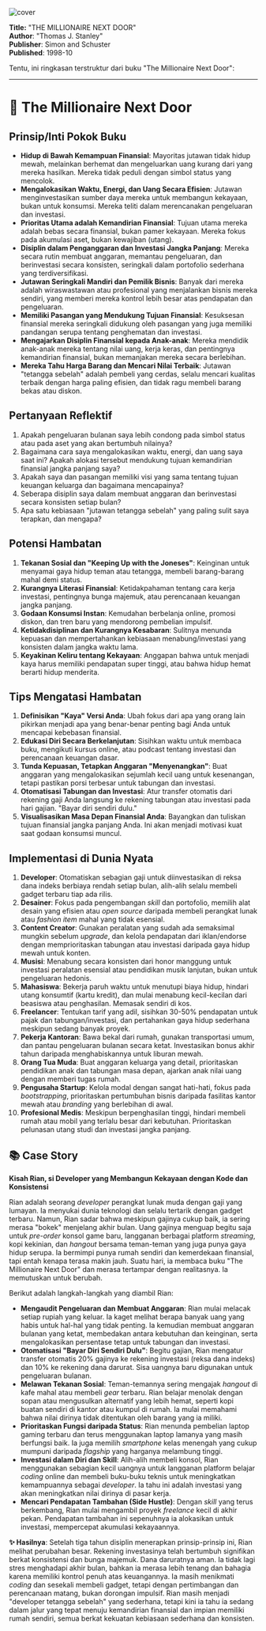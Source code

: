 
![cover](https://books.google.com/books/content?id=ldpaww5kkmoC&printsec=frontcover&img=1&zoom=1&edge=curl&source=gbs_api)



**Title:** "THE MILLIONAIRE NEXT DOOR"  
**Author**: "Thomas J. Stanley"  
**Publisher**: Simon and Schuster  
**Published**: 1998-10  

Tentu, ini ringkasan terstruktur dari buku "The Millionaire Next Door":

---

# 📖 The Millionaire Next Door

## Prinsip/Inti Pokok Buku
-   **Hidup di Bawah Kemampuan Finansial**: Mayoritas jutawan tidak hidup mewah, melainkan berhemat dan mengeluarkan uang kurang dari yang mereka hasilkan. Mereka tidak peduli dengan simbol status yang mencolok.
-   **Mengalokasikan Waktu, Energi, dan Uang Secara Efisien**: Jutawan menginvestasikan sumber daya mereka untuk membangun kekayaan, bukan untuk konsumsi. Mereka teliti dalam merencanakan pengeluaran dan investasi.
-   **Prioritas Utama adalah Kemandirian Finansial**: Tujuan utama mereka adalah bebas secara finansial, bukan pamer kekayaan. Mereka fokus pada akumulasi aset, bukan kewajiban (utang).
-   **Disiplin dalam Penganggaran dan Investasi Jangka Panjang**: Mereka secara rutin membuat anggaran, memantau pengeluaran, dan berinvestasi secara konsisten, seringkali dalam portofolio sederhana yang terdiversifikasi.
-   **Jutawan Seringkali Mandiri dan Pemilik Bisnis**: Banyak dari mereka adalah wiraswastawan atau profesional yang menjalankan bisnis mereka sendiri, yang memberi mereka kontrol lebih besar atas pendapatan dan pengeluaran.
-   **Memiliki Pasangan yang Mendukung Tujuan Finansial**: Kesuksesan finansial mereka seringkali didukung oleh pasangan yang juga memiliki pandangan serupa tentang penghematan dan investasi.
-   **Mengajarkan Disiplin Finansial kepada Anak-anak**: Mereka mendidik anak-anak mereka tentang nilai uang, kerja keras, dan pentingnya kemandirian finansial, bukan memanjakan mereka secara berlebihan.
-   **Mereka Tahu Harga Barang dan Mencari Nilai Terbaik**: Jutawan "tetangga sebelah" adalah pembeli yang cerdas, selalu mencari kualitas terbaik dengan harga paling efisien, dan tidak ragu membeli barang bekas atau diskon.

## Pertanyaan Reflektif
1.  Apakah pengeluaran bulanan saya lebih condong pada simbol status atau pada aset yang akan bertumbuh nilainya?
2.  Bagaimana cara saya mengalokasikan waktu, energi, dan uang saya saat ini? Apakah alokasi tersebut mendukung tujuan kemandirian finansial jangka panjang saya?
3.  Apakah saya dan pasangan memiliki visi yang sama tentang tujuan keuangan keluarga dan bagaimana mencapainya?
4.  Seberapa disiplin saya dalam membuat anggaran dan berinvestasi secara konsisten setiap bulan?
5.  Apa satu kebiasaan "jutawan tetangga sebelah" yang paling sulit saya terapkan, dan mengapa?

## Potensi Hambatan
1.  **Tekanan Sosial dan "Keeping Up with the Joneses"**: Keinginan untuk menyamai gaya hidup teman atau tetangga, membeli barang-barang mahal demi status.
2.  **Kurangnya Literasi Finansial**: Ketidakpahaman tentang cara kerja investasi, pentingnya bunga majemuk, atau perencanaan keuangan jangka panjang.
3.  **Godaan Konsumsi Instan**: Kemudahan berbelanja online, promosi diskon, dan tren baru yang mendorong pembelian impulsif.
4.  **Ketidakdisiplinan dan Kurangnya Kesabaran**: Sulitnya menunda kepuasan dan mempertahankan kebiasaan menabung/investasi yang konsisten dalam jangka waktu lama.
5.  **Keyakinan Keliru tentang Kekayaan**: Anggapan bahwa untuk menjadi kaya harus memiliki pendapatan super tinggi, atau bahwa hidup hemat berarti hidup menderita.

## Tips Mengatasi Hambatan
1.  **Definisikan "Kaya" Versi Anda**: Ubah fokus dari apa yang orang lain pikirkan menjadi apa yang benar-benar penting bagi Anda untuk mencapai kebebasan finansial.
2.  **Edukasi Diri Secara Berkelanjutan**: Sisihkan waktu untuk membaca buku, mengikuti kursus online, atau podcast tentang investasi dan perencanaan keuangan dasar.
3.  **Tunda Kepuasan, Tetapkan Anggaran "Menyenangkan"**: Buat anggaran yang mengalokasikan sejumlah kecil uang untuk kesenangan, tetapi pastikan porsi terbesar untuk tabungan dan investasi.
4.  **Otomatisasi Tabungan dan Investasi**: Atur transfer otomatis dari rekening gaji Anda langsung ke rekening tabungan atau investasi pada hari gajian. "Bayar diri sendiri dulu."
5.  **Visualisasikan Masa Depan Finansial Anda**: Bayangkan dan tuliskan tujuan finansial jangka panjang Anda. Ini akan menjadi motivasi kuat saat godaan konsumsi muncul.

## Implementasi di Dunia Nyata
1.  **Developer**: Otomatiskan sebagian gaji untuk diinvestasikan di reksa dana indeks berbiaya rendah setiap bulan, alih-alih selalu membeli gadget terbaru tiap ada rilis.
2.  **Desainer**: Fokus pada pengembangan *skill* dan portofolio, memilih alat desain yang efisien atau *open source* daripada membeli perangkat lunak atau *fashion item* mahal yang tidak esensial.
3.  **Content Creator**: Gunakan peralatan yang sudah ada semaksimal mungkin sebelum *upgrade*, dan kelola pendapatan dari iklan/endorse dengan memprioritaskan tabungan atau investasi daripada gaya hidup mewah untuk konten.
4.  **Musisi**: Menabung secara konsisten dari honor manggung untuk investasi peralatan esensial atau pendidikan musik lanjutan, bukan untuk pengeluaran hedonis.
5.  **Mahasiswa**: Bekerja paruh waktu untuk menutupi biaya hidup, hindari utang konsumtif (kartu kredit), dan mulai menabung kecil-kecilan dari beasiswa atau penghasilan. Memasak sendiri di kos.
6.  **Freelancer**: Tentukan tarif yang adil, sisihkan 30-50% pendapatan untuk pajak dan tabungan/investasi, dan pertahankan gaya hidup sederhana meskipun sedang banyak proyek.
7.  **Pekerja Kantoran**: Bawa bekal dari rumah, gunakan transportasi umum, dan pantau pengeluaran bulanan secara ketat. Investasikan bonus akhir tahun daripada menghabiskannya untuk liburan mewah.
8.  **Orang Tua Muda**: Buat anggaran keluarga yang detail, prioritaskan pendidikan anak dan tabungan masa depan, ajarkan anak nilai uang dengan memberi tugas rumah.
9.  **Pengusaha Startup**: Kelola modal dengan sangat hati-hati, fokus pada *bootstrapping*, prioritaskan pertumbuhan bisnis daripada fasilitas kantor mewah atau *branding* yang berlebihan di awal.
10. **Profesional Medis**: Meskipun berpenghasilan tinggi, hindari membeli rumah atau mobil yang terlalu besar dari kebutuhan. Prioritaskan pelunasan utang studi dan investasi jangka panjang.

## 📚 Case Story

**Kisah Rian, si Developer yang Membangun Kekayaan dengan Kode dan Konsistensi**

Rian adalah seorang *developer* perangkat lunak muda dengan gaji yang lumayan. Ia menyukai dunia teknologi dan selalu tertarik dengan gadget terbaru. Namun, Rian sadar bahwa meskipun gajinya cukup baik, ia sering merasa "bokek" menjelang akhir bulan. Uang gajinya menguap begitu saja untuk *pre-order* konsol game baru, langganan berbagai platform *streaming*, kopi kekinian, dan *hangout* bersama teman-teman yang juga punya gaya hidup serupa. Ia bermimpi punya rumah sendiri dan kemerdekaan finansial, tapi entah kenapa terasa makin jauh. Suatu hari, ia membaca buku "The Millionaire Next Door" dan merasa tertampar dengan realitasnya. Ia memutuskan untuk berubah.

Berikut adalah langkah-langkah yang diambil Rian:

*   **Mengaudit Pengeluaran dan Membuat Anggaran**: Rian mulai melacak setiap rupiah yang keluar. Ia kaget melihat berapa banyak uang yang habis untuk hal-hal yang tidak penting. Ia kemudian membuat anggaran bulanan yang ketat, membedakan antara kebutuhan dan keinginan, serta mengalokasikan persentase tetap untuk tabungan dan investasi.
*   **Otomatisasi "Bayar Diri Sendiri Dulu"**: Begitu gajian, Rian mengatur transfer otomatis 20% gajinya ke rekening investasi (reksa dana indeks) dan 10% ke rekening dana darurat. Sisa uangnya baru digunakan untuk pengeluaran bulanan.
*   **Melawan Tekanan Sosial**: Teman-temannya sering mengajak *hangout* di kafe mahal atau membeli *gear* terbaru. Rian belajar menolak dengan sopan atau mengusulkan alternatif yang lebih hemat, seperti kopi buatan sendiri di kantor atau kumpul di rumah. Ia mulai memahami bahwa nilai dirinya tidak ditentukan oleh barang yang ia miliki.
*   **Prioritaskan Fungsi daripada Status**: Rian menunda pembelian laptop gaming terbaru dan terus menggunakan laptop lamanya yang masih berfungsi baik. Ia juga memilih *smartphone* kelas menengah yang cukup mumpuni daripada *flagship* yang harganya melambung tinggi.
*   **Investasi dalam Diri dan Skill**: Alih-alih membeli konsol, Rian menggunakan sebagian kecil uangnya untuk langganan platform belajar *coding* online dan membeli buku-buku teknis untuk meningkatkan kemampuannya sebagai *developer*. Ia tahu ini adalah investasi yang akan meningkatkan nilai dirinya di pasar kerja.
*   **Mencari Pendapatan Tambahan (Side Hustle)**: Dengan *skill* yang terus berkembang, Rian mulai mengambil proyek *freelance* kecil di akhir pekan. Pendapatan tambahan ini sepenuhnya ia alokasikan untuk investasi, mempercepat akumulasi kekayaannya.

**✨ Hasilnya**:
Setelah tiga tahun disiplin menerapkan prinsip-prinsip ini, Rian melihat perubahan besar. Rekening investasinya telah bertumbuh signifikan berkat konsistensi dan bunga majemuk. Dana daruratnya aman. Ia tidak lagi stres menghadapi akhir bulan, bahkan ia merasa lebih tenang dan bahagia karena memiliki kontrol penuh atas keuangannya. Ia masih menikmati *coding* dan sesekali membeli gadget, tetapi dengan pertimbangan dan perencanaan matang, bukan dorongan impulsif. Rian masih menjadi "developer tetangga sebelah" yang sederhana, tetapi kini ia tahu ia sedang dalam jalur yang tepat menuju kemandirian finansial dan impian memiliki rumah sendiri, semua berkat kekuatan kebiasaan sederhana dan konsisten.
